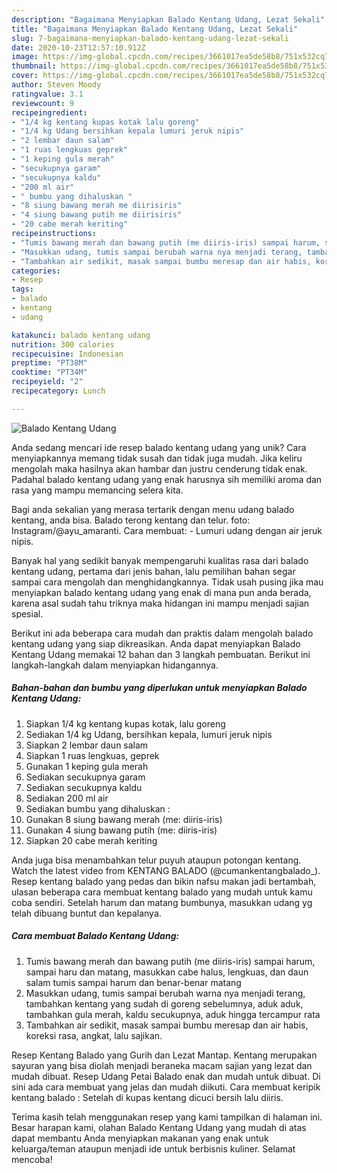 ```yaml
---
description: "Bagaimana Menyiapkan Balado Kentang Udang, Lezat Sekali"
title: "Bagaimana Menyiapkan Balado Kentang Udang, Lezat Sekali"
slug: 7-bagaimana-menyiapkan-balado-kentang-udang-lezat-sekali
date: 2020-10-23T12:57:10.912Z
image: https://img-global.cpcdn.com/recipes/3661017ea5de58b8/751x532cq70/balado-kentang-udang-foto-resep-utama.jpg
thumbnail: https://img-global.cpcdn.com/recipes/3661017ea5de58b8/751x532cq70/balado-kentang-udang-foto-resep-utama.jpg
cover: https://img-global.cpcdn.com/recipes/3661017ea5de58b8/751x532cq70/balado-kentang-udang-foto-resep-utama.jpg
author: Steven Moody
ratingvalue: 3.1
reviewcount: 9
recipeingredient:
- "1/4 kg kentang kupas kotak lalu goreng"
- "1/4 kg Udang bersihkan kepala lumuri jeruk nipis"
- "2 lembar daun salam"
- "1 ruas lengkuas geprek"
- "1 keping gula merah"
- "secukupnya garam"
- "secukupnya kaldu"
- "200 ml air"
- " bumbu yang dihaluskan "
- "8 siung bawang merah me diirisiris"
- "4 siung bawang putih me diirisiris"
- "20 cabe merah keriting"
recipeinstructions:
- "Tumis bawang merah dan bawang putih (me diiris-iris) sampai harum, sampai haru dan matang, masukkan cabe halus, lengkuas, dan daun salam tumis sampai harum dan benar-benar matang"
- "Masukkan udang, tumis sampai berubah warna nya menjadi terang, tambahkan kentang yang sudah di goreng sebelumnya, aduk aduk, tambahkan gula merah, kaldu secukupnya, aduk hingga tercampur rata"
- "Tambahkan air sedikit, masak sampai bumbu meresap dan air habis, koreksi rasa, angkat, lalu sajikan."
categories:
- Resep
tags:
- balado
- kentang
- udang

katakunci: balado kentang udang 
nutrition: 300 calories
recipecuisine: Indonesian
preptime: "PT38M"
cooktime: "PT34M"
recipeyield: "2"
recipecategory: Lunch

---
```



![Balado Kentang Udang](https://img-global.cpcdn.com/recipes/3661017ea5de58b8/751x532cq70/balado-kentang-udang-foto-resep-utama.jpg)

Anda sedang mencari ide resep balado kentang udang yang unik? Cara menyiapkannya memang tidak susah dan tidak juga mudah. Jika keliru mengolah maka hasilnya akan hambar dan justru cenderung tidak enak. Padahal balado kentang udang yang enak harusnya sih memiliki aroma dan rasa yang mampu memancing selera kita.

Bagi anda sekalian yang merasa tertarik dengan menu udang balado kentang, anda bisa. Balado terong kentang dan telur. foto: Instagram/@ayu_amaranti. Cara membuat: - Lumuri udang dengan air jeruk nipis.

Banyak hal yang sedikit banyak mempengaruhi kualitas rasa dari balado kentang udang, pertama dari jenis bahan, lalu pemilihan bahan segar sampai cara mengolah dan menghidangkannya. Tidak usah pusing jika mau menyiapkan balado kentang udang yang enak di mana pun anda berada, karena asal sudah tahu triknya maka hidangan ini mampu menjadi sajian spesial.


Berikut ini ada beberapa cara mudah dan praktis dalam mengolah balado kentang udang yang siap dikreasikan. Anda dapat menyiapkan Balado Kentang Udang memakai 12 bahan dan 3 langkah pembuatan. Berikut ini langkah-langkah dalam menyiapkan hidangannya.

<!--inarticleads1-->

##### Bahan-bahan dan bumbu yang diperlukan untuk menyiapkan Balado Kentang Udang:

1. Siapkan 1/4 kg kentang kupas kotak, lalu goreng
1. Sediakan 1/4 kg Udang, bersihkan kepala, lumuri jeruk nipis
1. Siapkan 2 lembar daun salam
1. Siapkan 1 ruas lengkuas, geprek
1. Gunakan 1 keping gula merah
1. Sediakan secukupnya garam
1. Sediakan secukupnya kaldu
1. Sediakan 200 ml air
1. Sediakan  bumbu yang dihaluskan :
1. Gunakan 8 siung bawang merah (me: diiris-iris)
1. Gunakan 4 siung bawang putih (me: diiris-iris)
1. Siapkan 20 cabe merah keriting


Anda juga bisa menambahkan telur puyuh ataupun potongan kentang. Watch the latest video from KENTANG BALADO (@cumankentangbalado_). Resep kentang balado yang pedas dan bikin nafsu makan jadi bertambah, ulasan beberapa cara membuat kentang balado yang mudah untuk kamu coba sendiri. Setelah harum dan matang bumbunya, masukkan udang yg telah dibuang buntut dan kepalanya. 

<!--inarticleads2-->

##### Cara membuat Balado Kentang Udang:

1. Tumis bawang merah dan bawang putih (me diiris-iris) sampai harum, sampai haru dan matang, masukkan cabe halus, lengkuas, dan daun salam tumis sampai harum dan benar-benar matang
1. Masukkan udang, tumis sampai berubah warna nya menjadi terang, tambahkan kentang yang sudah di goreng sebelumnya, aduk aduk, tambahkan gula merah, kaldu secukupnya, aduk hingga tercampur rata
1. Tambahkan air sedikit, masak sampai bumbu meresap dan air habis, koreksi rasa, angkat, lalu sajikan.


Resep Kentang Balado yang Gurih dan Lezat Mantap. Kentang merupakan sayuran yang bisa diolah menjadi beraneka macam sajian yang lezat dan mudah dibuat. Resep Udang Petai Balado enak dan mudah untuk dibuat. Di sini ada cara membuat yang jelas dan mudah diikuti. Cara membuat keripik kentang balado : Setelah di kupas kentang dicuci bersih lalu diiris. 

Terima kasih telah menggunakan resep yang kami tampilkan di halaman ini. Besar harapan kami, olahan Balado Kentang Udang yang mudah di atas dapat membantu Anda menyiapkan makanan yang enak untuk keluarga/teman ataupun menjadi ide untuk berbisnis kuliner. Selamat mencoba!
